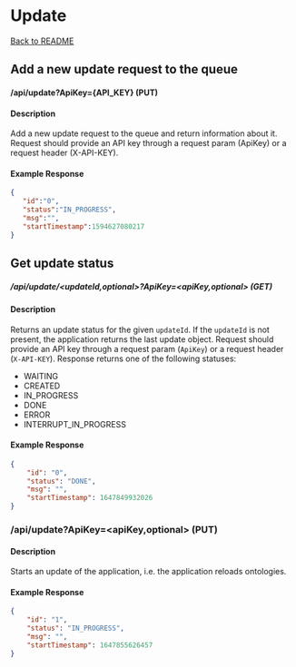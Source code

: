 # Update

 [Back to README](./README.md)

## Add a new update request to the queue 

#### /api/update?ApiKey={API_KEY} (PUT)

#### Description 
Add a new update request to the queue and return information about it. Request should provide an API key through a request param (ApiKey) or a request header (X-API-KEY).
			
#### Example Response

```json
{
   "id":"0",
   "status":"IN_PROGRESS",
   "msg":"",
   "startTimestamp":1594627080217
}

```

## Get update status

##### /api/update/<updateId,optional>?ApiKey=<apiKey,optional> (GET)

#### Description

Returns an update status for the given `updateId`.  If the `updateId` is not present, the application returns the last
update object.  Request should provide an API key through a request param (`ApiKey`) or a request header (`X-API-KEY`).
Response returns one of the following statuses:

- WAITING
- CREATED
- IN_PROGRESS
- DONE
- ERROR
- INTERRUPT_IN_PROGRESS

#### Example Response

```json
{
    "id": "0",
    "status": "DONE",
    "msg": "",
    "startTimestamp": 1647849932026
}
```


### /api/update?ApiKey=<apiKey,optional> (PUT)

#### Description

Starts an update of the application, i.e. the application reloads ontologies.

#### Example Response

```json
{
    "id": "1",
    "status": "IN_PROGRESS",
    "msg": "",
    "startTimestamp": 1647855626457
}
```
